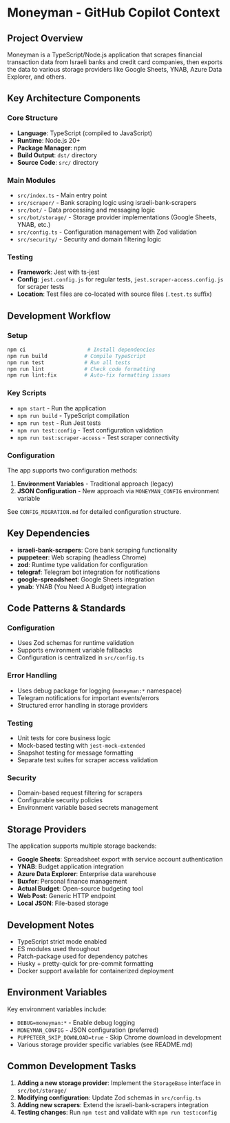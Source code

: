 # Moneyman - GitHub Copilot Context

## Project Overview

Moneyman is a TypeScript/Node.js application that scrapes financial transaction data from Israeli banks and credit card companies, then exports the data to various storage providers like Google Sheets, YNAB, Azure Data Explorer, and others.

## Key Architecture Components

### Core Structure

- **Language**: TypeScript (compiled to JavaScript)
- **Runtime**: Node.js 20+
- **Package Manager**: npm
- **Build Output**: `dst/` directory
- **Source Code**: `src/` directory

### Main Modules

- `src/index.ts` - Main entry point
- `src/scraper/` - Bank scraping logic using israeli-bank-scrapers
- `src/bot/` - Data processing and messaging logic
- `src/bot/storage/` - Storage provider implementations (Google Sheets, YNAB, etc.)
- `src/config.ts` - Configuration management with Zod validation
- `src/security/` - Security and domain filtering logic

### Testing

- **Framework**: Jest with ts-jest
- **Config**: `jest.config.js` for regular tests, `jest.scraper-access.config.js` for scraper tests
- **Location**: Test files are co-located with source files (`.test.ts` suffix)

## Development Workflow

### Setup

```bash
npm ci                    # Install dependencies
npm run build            # Compile TypeScript
npm run test             # Run all tests
npm run lint             # Check code formatting
npm run lint:fix         # Auto-fix formatting issues
```

### Key Scripts

- `npm start` - Run the application
- `npm run build` - TypeScript compilation
- `npm run test` - Run Jest tests
- `npm run test:config` - Test configuration validation
- `npm run test:scraper-access` - Test scraper connectivity

### Configuration

The app supports two configuration methods:

1. **Environment Variables** - Traditional approach (legacy)
2. **JSON Configuration** - New approach via `MONEYMAN_CONFIG` environment variable

See `CONFIG_MIGRATION.md` for detailed configuration structure.

## Key Dependencies

- **israeli-bank-scrapers**: Core bank scraping functionality
- **puppeteer**: Web scraping (headless Chrome)
- **zod**: Runtime type validation for configuration
- **telegraf**: Telegram bot integration for notifications
- **google-spreadsheet**: Google Sheets integration
- **ynab**: YNAB (You Need A Budget) integration

## Code Patterns & Standards

### Configuration

- Uses Zod schemas for runtime validation
- Supports environment variable fallbacks
- Configuration is centralized in `src/config.ts`

### Error Handling

- Uses debug package for logging (`moneyman:*` namespace)
- Telegram notifications for important events/errors
- Structured error handling in storage providers

### Testing

- Unit tests for core business logic
- Mock-based testing with `jest-mock-extended`
- Snapshot testing for message formatting
- Separate test suites for scraper access validation

### Security

- Domain-based request filtering for scrapers
- Configurable security policies
- Environment variable based secrets management

## Storage Providers

The application supports multiple storage backends:

- **Google Sheets**: Spreadsheet export with service account authentication
- **YNAB**: Budget application integration
- **Azure Data Explorer**: Enterprise data warehouse
- **Buxfer**: Personal finance management
- **Actual Budget**: Open-source budgeting tool
- **Web Post**: Generic HTTP endpoint
- **Local JSON**: File-based storage

## Development Notes

- TypeScript strict mode enabled
- ES modules used throughout
- Patch-package used for dependency patches
- Husky + pretty-quick for pre-commit formatting
- Docker support available for containerized deployment

## Environment Variables

Key environment variables include:

- `DEBUG=moneyman:*` - Enable debug logging
- `MONEYMAN_CONFIG` - JSON configuration (preferred)
- `PUPPETEER_SKIP_DOWNLOAD=true` - Skip Chrome download in development
- Various storage provider specific variables (see README.md)

## Common Development Tasks

1. **Adding a new storage provider**: Implement the `StorageBase` interface in `src/bot/storage/`
2. **Modifying configuration**: Update Zod schemas in `src/config.ts`
3. **Adding new scrapers**: Extend the israeli-bank-scrapers integration
4. **Testing changes**: Run `npm test` and validate with `npm run test:config`
